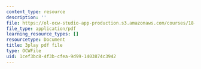 ```yaml
---
content_type: resource
description: ''
file: https://ol-ocw-studio-app-production.s3.amazonaws.com/courses/18-06sc-linear-algebra-fall-2011/1cef3bc84f3bcfea9d991403874c3942_FzncDO1eSNI.pdf
file_type: application/pdf
learning_resource_types: []
resourcetype: Document
title: 3play pdf file
type: OCWFile
uid: 1cef3bc8-4f3b-cfea-9d99-1403874c3942
---
```


